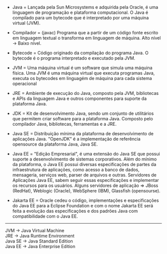 - Java = Lançada pela Sun Microsystems e adquirida pela Oracle, é uma linguagem de programação e plataforma computacional. O Java é compilado para um bytecode que é 
interpretado por uma máquina virtual (JVM).

- Compilador = (javac) Programa que a partir de um código fonte escrito em linguagem textual o transforma em linguagem de máquina. Alto nível -> Baixo nível.

- Bytecode = Código originado da compilação do programa Java. O bytecode é o programa interpretado e executado pela JVM.

- JVM = Uma máquina virtual é um software que simula uma máquina física. Uma JVM é uma máquina virtual que executa programas Java, executa os bytecodes em linguagém 
de máquina para cada sistema operacional

- JRE = Ambiente de execução do Java, composto pela JVM, bibliotecas e APIs da linguagem Java e outros componentes para suporte da plataforma Java.

- JDK = Kit de desenvolvimento Java, sendo um conjunto de utilitários que permitem criar software para a plataforma Java. Composto pelo compilador Java, bibliotecas, 
ferramentas e a JRE.

- Java SE = Distribuição mínima da plataforma de desenvolvimento de aplicações Java. "OpenJDK" é a implementação de referência opensource da plataforma Java, Java SE.

- Java EE = "Edição Empresarial", é uma extensão do Java SE que possui suporte a desenvolvimento de sistemas corporativos. Além do mínimo da plataforma, o Java EE possui 
diversas especificações de partes da infraestrutura de aplicações, como acesso a banco de dados, mensageria, serviços web, parser de arquivos e outras. Servidores de 
Aplicações Java EE, sabem seguir essas especificações e implementar os recursos para os usuários. Alguns servidores de aplicação => JBoss (RedHat), Weblogic (Oracle), 
WebSphere (IBM), Glassfish (opensourse).

- Jakarta EE = Oracle cedeu o código, implementações e especificações do Java EE para a Eclipse Foundation e com o nome Jakarta EE será feita a evolução das especificações 
e dos padrões Java com compatibilidade com o Java EE.

---
JVM     -> Java Virtual Machine  
JRE     -> Java Runtime Environment  
Java SE -> Java Standard Edition  
Java EE -> Java Enterprise Edition  
